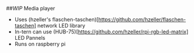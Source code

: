 ##*WIP* Media player

- Uses (hzeller's flaschen-taschen)[https://github.com/hzeller/flaschen-taschen] network LED library
- In-tern can use (HUB-75)[https://github.com/hzeller/rpi-rgb-led-matrix] LED Pannels
- Runs on raspberry pi
